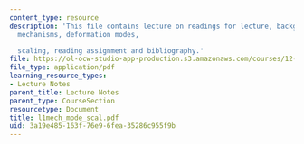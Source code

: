 ```yaml
---
content_type: resource
description: 'This file contains lecture on readings for lecture, background, deformation
  mechanisms, deformation modes,

  scaling, reading assignment and bibliography.'
file: https://ol-ocw-studio-app-production.s3.amazonaws.com/courses/12-524-mechanical-properties-of-rocks-fall-2005/3a19e485163f76e96fea35286c955f9b_l1mech_mode_scal.pdf
file_type: application/pdf
learning_resource_types:
- Lecture Notes
parent_title: Lecture Notes
parent_type: CourseSection
resourcetype: Document
title: l1mech_mode_scal.pdf
uid: 3a19e485-163f-76e9-6fea-35286c955f9b
---
```

